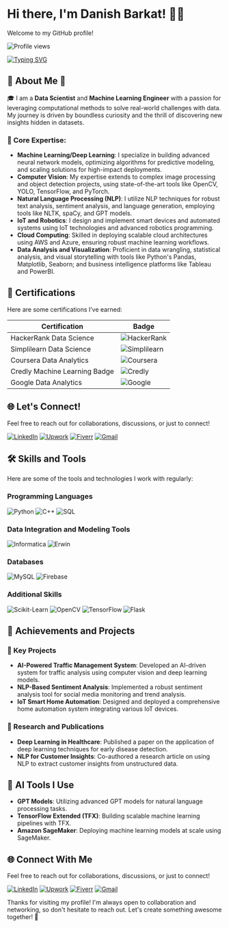 # Hi there, I'm Danish Barkat! 👋🚀

Welcome to my GitHub profile!

![Profile views](https://komarev.com/ghpvc/?username=Dan-445&color=brightgreen)

[![Typing SVG](https://readme-typing-svg.herokuapp.com?lines=Data+Scientist+%26+MLOps+Engineer;Experienced+in+AWS+Machine+Learning;Deep+Learning+Specialist;Always+learning+new+things&center=true&width=500&height=50)](https://github.com/Dan-445/Dan-445/)

## 🌟 About Me 🌟

🎓 I am a **Data Scientist** and **Machine Learning Engineer** with a passion for leveraging computational methods to solve real-world challenges with data. My journey is driven by boundless curiosity and the thrill of discovering new insights hidden in datasets.

### 🚀 Core Expertise:
- **Machine Learning/Deep Learning**: I specialize in building advanced neural network models, optimizing algorithms for predictive modeling, and scaling solutions for high-impact deployments.
- **Computer Vision**: My expertise extends to complex image processing and object detection projects, using state-of-the-art tools like OpenCV, YOLO, TensorFlow, and PyTorch.
- **Natural Language Processing (NLP)**: I utilize NLP techniques for robust text analysis, sentiment analysis, and language generation, employing tools like NLTK, spaCy, and GPT models.
- **IoT and Robotics**: I design and implement smart devices and automated systems using IoT technologies and advanced robotics programming.
- **Cloud Computing**: Skilled in deploying scalable cloud architectures using AWS and Azure, ensuring robust machine learning workflows.
- **Data Analysis and Visualization**: Proficient in data wrangling, statistical analysis, and visual storytelling with tools like Python's Pandas, Matplotlib, Seaborn; and business intelligence platforms like Tableau and PowerBI.

## 🏅 Certifications
Here are some certifications I’ve earned:

| Certification | Badge |
|---------------|-------|
| HackerRank Data Science | ![HackerRank](https://hrcdn.net/fcore/assets/brand/logo-new-white-green-a5cb16e0ae.svg) |
| Simplilearn Data Science | ![Simplilearn](https://www.simplilearn.com/ice9/assets/skillup-logo-new.svgz) |
| Coursera Data Analytics | ![Coursera](https://miro.medium.com/v2/resize:fit:1400/1*ErQpF8e8pDOZSlxZBDdt_Q.png) |
| Credly Machine Learning Badge | ![Credly](https://img.icons8.com/color/48/000000/credly.png) |
| Google Data Analytics | ![Google](https://img.icons8.com/color/48/000000/google-logo.png) |

## 🌐 Let's Connect!
Feel free to reach out for collaborations, discussions, or just to connect!

[![LinkedIn](https://img.icons8.com/color/48/000000/linkedin-circled--v3.gif)](https://www.linkedin.com/in/danish-barkat)
[![Upwork](https://img.icons8.com/color/48/000000/upwork.png)](https://www.upwork.com/freelancers/~01a9a00afda63ff8cf)
[![Fiverr](https://img.icons8.com/color/48/000000/fiverr.png)](https://www.fiverr.com/grayorb)
[![Gmail](https://img.icons8.com/fluency/48/000000/gmail-new.png)](mailto:barkatdanish44@gmail.com)

## 🛠️ Skills and Tools
Here are some of the tools and technologies I work with regularly:

### Programming Languages
![Python](https://img.shields.io/badge/Python-%233776AB.svg?style=for-the-badge&logo=python&logoColor=white)
![C++](https://img.shields.io/badge/C++-%2300599C.svg?style=for-the-badge&logo=cplusplus&logoColor=white)
![SQL](https://img.shields.io/badge/SQL-%2300f.svg?style=for-the-badge&logo=mysql&logoColor=white)

### Data Integration and Modeling Tools
![Informatica](https://img.shields.io/badge/Informatica-%23FFCA28.svg?style=for-the-badge&logo=informatica&logoColor=black)
![Erwin](https://img.shields.io/badge/Erwin-%23FFCA28.svg?style=for-the-badge&logo=erwin&logoColor=black)

### Databases
![MySQL](https://img.shields.io/badge/MySQL-%234479A1.svg?style=for-the-badge&logo=mysql&logoColor=white)
![Firebase](https://img.shields.io/badge/Firebase-%23FFCA28.svg?style=for-the-badge&logo=firebase&logoColor=black)

### Additional Skills
![Scikit-Learn](https://img.shields.io/badge/Scikit--Learn-%23F7931E.svg?style=for-the-badge&logo=scikit-learn&logoColor=white)
![OpenCV](https://img.shields.io/badge/OpenCV-%235C3EE8.svg?style=for-the-badge&logo=opencv&logoColor=white)
![TensorFlow](https://img.shields.io/badge/TensorFlow-%23FF6F00.svg?style=for-the-badge&logo=tensorflow&logoColor=white)
![Flask](https://img.shields.io/badge/Flask-%23000.svg?style=for-the-badge&logo=flask&logoColor=white)

## 🌟 Achievements and Projects
### 🚀 Key Projects
- **AI-Powered Traffic Management System**: Developed an AI-driven system for traffic analysis using computer vision and deep learning models.
- **NLP-Based Sentiment Analysis**: Implemented a robust sentiment analysis tool for social media monitoring and trend analysis.
- **IoT Smart Home Automation**: Designed and deployed a comprehensive home automation system integrating various IoT devices.

### 🌟 Research and Publications
- **Deep Learning in Healthcare**: Published a paper on the application of deep learning techniques for early disease detection.
- **NLP for Customer Insights**: Co-authored a research article on using NLP to extract customer insights from unstructured data.

## 🧠 AI Tools I Use
- **GPT Models**: Utilizing advanced GPT models for natural language processing tasks.
- **TensorFlow Extended (TFX)**: Building scalable machine learning pipelines with TFX.
- **Amazon SageMaker**: Deploying machine learning models at scale using SageMaker.

## 🌐 Connect With Me
Feel free to reach out for collaborations, discussions, or just to connect!

[![LinkedIn](https://img.icons8.com/color/48/000000/linkedin-circled--v3.gif)](https://www.linkedin.com/in/danish-barkat)
[![Upwork](https://img.icons8.com/color/48/000000/upwork.png)](https://www.upwork.com/freelancers/~01a9a00afda63ff8cf)
[![Fiverr](https://img.icons8.com/color/48/000000/fiverr.png)](https://www.fiverr.com/grayorb)
[![Gmail](https://img.icons8.com/fluency/48/000000/gmail-new.png)](mailto:barkatdanish44@gmail.com)

Thanks for visiting my profile! I'm always open to collaboration and networking, so don't hesitate to reach out. Let's create something awesome together! 🚀
